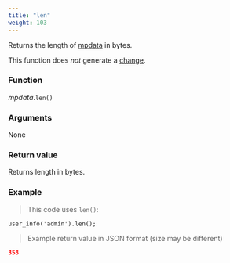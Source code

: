 ```yaml
---
title: "len"
weight: 103
---
```


Returns the length of [mpdata](..) in bytes.

This function does *not* generate a [change](../../../overview/changes).

### Function

*mpdata*.`len()`

### Arguments

None

### Return value

Returns length in bytes.

### Example

> This code uses `len()`:

```thingsdb,should_pass,@t
user_info('admin').len();
```

> Example return value in JSON format (size may be different)

```json
358
```
